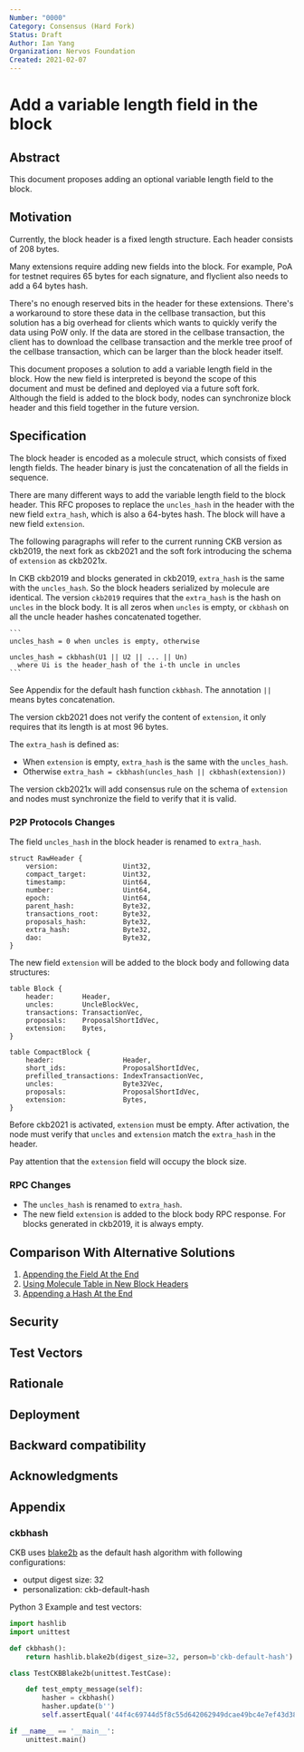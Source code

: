 ```yaml
---
Number: "0000"
Category: Consensus (Hard Fork)
Status: Draft
Author: Ian Yang
Organization: Nervos Foundation
Created: 2021-02-07
---
```


# Add a variable length field in the block

## Abstract

This document proposes adding an optional variable length field to the block.

## Motivation

Currently, the block header is a fixed length structure. Each header consists of 208 bytes.

Many extensions require adding new fields into the block. For example, PoA for testnet requires 65 bytes for each signature, and flyclient also needs to add a 64 bytes hash.

There's no enough reserved bits in the header for these extensions. There's a workaround to store these data in the cellbase transaction, but this solution has a big overhead for clients which wants to quickly verify the data using PoW only. If the data are stored in the cellbase transaction, the client has to download the cellbase transaction and the merkle tree proof of the cellbase transaction, which can be larger than the block header itself.

This document proposes a solution to add a variable length field in the block. How the new field is interpreted is beyond the scope of this document and must be defined and deployed via a future soft fork. Although the field is added to the block body, nodes can synchronize block header and this field together in the future version.

## Specification

The block header is encoded as a molecule struct, which consists of fixed length fields. The header binary is just the concatenation of all the fields in sequence.

There are many different ways to add the variable length field to the block header. This RFC proposes to replace the `uncles_hash` in the header with the new field `extra_hash`, which is also a 64-bytes hash. The block will have a new field `extension`.

The following paragraphs will refer to the current running CKB version as ckb2019, the next fork as ckb2021 and the soft fork introducing the schema of `extension` as ckb2021x.

In CKB ckb2019 and blocks generated in ckb2019, `extra_hash` is the same with the `uncles_hash`. So the block headers serialized by molecule are identical. The version `ckb2019` requires that the `extra_hash` is the hash on `uncles` in the block body. It is all zeros when `uncles` is empty, or `ckbhash` on all the uncle header hashes concatenated together.

    ```
    uncles_hash = 0 when uncles is empty, otherwise

    uncles_hash = ckbhash(U1 || U2 || ... || Un)
      where Ui is the header_hash of the i-th uncle in uncles
    ```

See Appendix for the default hash function `ckbhash`. The annotation `||` means bytes concatenation.

The version ckb2021 does not verify the content of `extension`, it only requires that its length is at most 96 bytes.

The `extra_hash` is defined as:

* When `extension` is empty, `extra_hash` is the same with the `uncles_hash`.
* Otherwise `extra_hash = ckbhash(uncles_hash || ckbhash(extension))`

The version ckb2021x will add consensus rule on the schema of `extension` and nodes must synchronize the field to verify that it is valid.

### P2P Protocols Changes

The field `uncles_hash` in the block header is renamed to `extra_hash`.

```
struct RawHeader {
    version:                Uint32,
    compact_target:         Uint32,
    timestamp:              Uint64,
    number:                 Uint64,
    epoch:                  Uint64,
    parent_hash:            Byte32,
    transactions_root:      Byte32,
    proposals_hash:         Byte32,
    extra_hash:             Byte32,
    dao:                    Byte32,
}
```

The new field `extension` will be added to the block body and following data structures:

```
table Block {
    header:       Header,
    uncles:       UncleBlockVec,
    transactions: TransactionVec,
    proposals:    ProposalShortIdVec,
    extension:    Bytes,
}

table CompactBlock {
    header:                 Header,
    short_ids:              ProposalShortIdVec,
    prefilled_transactions: IndexTransactionVec,
    uncles:                 Byte32Vec,
    proposals:              ProposalShortIdVec,
    extension:              Bytes,
}
```

Before ckb2021 is activated, `extension` must be empty. After activation, the node must verify that `uncles` and `extension` match the `extra_hash` in the header.

Pay attention that the `extension` field will occupy the block size.

### RPC Changes

* The `uncles_hash` is renamed to `extra_hash`.
* The new field `extension` is added to the block body RPC response. For blocks generated in ckb2019, it is always empty.

## Comparison With Alternative Solutions

1. [Appending the Field At the End](./1-appending-the-field-at-the-end.md)
2. [Using Molecule Table in New Block Headers](./2-using-molecule-table-in-new-block-headers.md)
3. [Appending a Hash At the End](./3-appending-a-hash-at-the-end.md)

## Security
## Test Vectors
## Rationale
## Deployment
## Backward compatibility
## Acknowledgments

## Appendix

### ckbhash

CKB uses [blake2b](https://blake2.net/blake2.pdf) as the default hash algorithm with following configurations:

- output digest size: 32
- personalization: ckb-default-hash

Python 3 Example and test vectors:

```python
import hashlib
import unittest

def ckbhash():
    return hashlib.blake2b(digest_size=32, person=b'ckb-default-hash')

class TestCKBBlake2b(unittest.TestCase):

    def test_empty_message(self):
        hasher = ckbhash()
        hasher.update(b'')
        self.assertEqual('44f4c69744d5f8c55d642062949dcae49bc4e7ef43d388c5a12f42b5633d163e', hasher.hexdigest())

if __name__ == '__main__':
    unittest.main()
```

